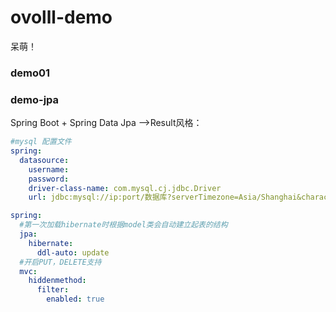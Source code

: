 # ovolll-demo
呆萌！
### demo01

### demo-jpa
Spring Boot + Spring Data Jpa -->Result风格：

```yaml
#mysql 配置文件
spring:
  datasource:
    username: 
    password: 
    driver-class-name: com.mysql.cj.jdbc.Driver
    url: jdbc:mysql://ip:port/数据库?serverTimezone=Asia/Shanghai&characterEncoding=utf8&useSSL=false
```


```yaml
spring:
  #第一次加载hibernate时根据model类会自动建立起表的结构
  jpa:
    hibernate:
      ddl-auto: update
  #开启PUT，DELETE支持
  mvc:
    hiddenmethod:
      filter:
        enabled: true
```
